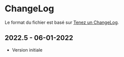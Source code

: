 # ChangeLog
Le format du fichier est basé sur [Tenez un ChangeLog](http://keepachangelog.com/fr/1.0.0/).

## 2022.5 - 06-01-2022
- Version initiale
